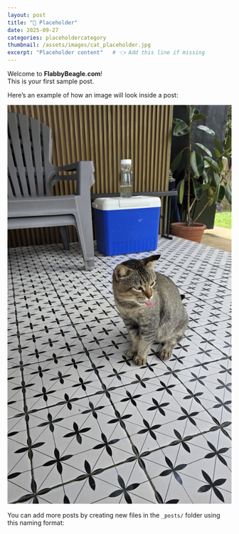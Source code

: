 ```yaml
---
layout: post
title: "🍜 Placeholder"
date: 2025-09-27
categories: placeholdercategory
thumbnail: /assets/images/cat_placeholder.jpg
excerpt: "Placeholder content"   # 👈 Add this line if missing
---
```


Welcome to **FlabbyBeagle.com**!  
This is your first sample post.

Here’s an example of how an image will look inside a post:

![Placeholder](/assets/images/cat_placeholder.jpg)

You can add more posts by creating new files in the `_posts/` folder using this naming format:

